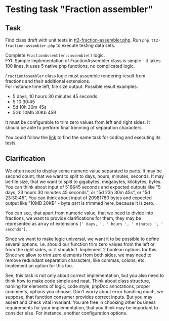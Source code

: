 # Testing task "Fraction assembler"

## Task

Find class draft with unit tests in [tt2-fraction-assembler.php](tt2-fraction-assembler.php). Run `php tt2-fraction-assembler.php` to execute testing data sets.

Complete `FractionAssembler::assemble()` logic.  
FYI: Sample implementation of FractionAssembler class is simple - it takes 100 lines, it uses 5 native php functions, no complicated logic.

`FractionAssembler` class logic must assemble rendering result from fractions and their additional extensions.  
For instance time left, file size output. Possible result examples:

* 5 days, 10 hours 30 minutes 45 seconds
* 5 10:30:45
* 5d 10h 30m 45s
* 5Gb 10Mb 30Kb 45B

It must be configurable to trim zero values from left and right sides. It should be able to perform final trimming of separation characters.

You could follow the [link](https://tehplayground.com/kipdAIuVyyVEujWq) to find the same task for coding and executing its tests.

## Clarification

We often need to display some numeric value separated to parts. It may be second count, that we want to split to days, hours, minutes, seconds. It may be file size, that we want to split to gigabytes, megabytes, kilobytes, bytes.
You can think about input of 516645 seconds and expected outputs like "5 days, 23 hours 30 minutes 45 seconds", or "5d 23h 30m 45s", or "5d 23:30:45".
You can think about input of 20981760 bytes and expected output like "10MB 20KB" - byte part is trimmed here, because it is zero.

You can see, that apart from numeric value, that we need to divide into fractions, we want to provide clarifications for them, they may be represented as array of extensions `[' days, ', ' hours ', ' minutes ', ' seconds']`.

Since we want to make logic universal, we want it to be possible to define several options.
I.e. should our function trim zero values from the left or from the right sides, or it shouldn't. Implement 2 boolean options for this.
Since we allow to trim zero elements from both sides, we may need to remove redundant separation characters, like commas, colons, etc. Implement an option for this too.

See, this task is not only about correct implementation, but you also need to think how to make code simple and neat. Think about class structure, naming for elements of logic, code style, phpDoc annotations, proper comments, options you choose.
Don't worry about error handling much, we suppose, that function consumer provides correct inputs. But you may assert and check vital invariant.
You are free in choosing other business requirements for your implementation, that you think may be important to consider else. For instance, another configuration options.
